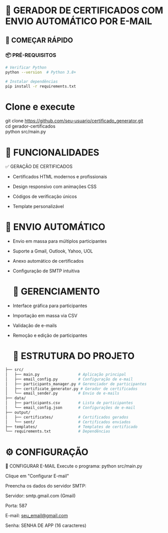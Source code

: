 # 📧 GERADOR DE CERTIFICADOS COM ENVIO AUTOMÁTICO POR E-MAIL
###
## 🚀 COMEÇAR RÁPIDO

### 📦 PRÉ-REQUISITOS 
```bash
# Verificar Python
python --version  # Python 3.8+

# Instalar dependências
pip install -r requirements.txt
```
###
# Clone e execute
git clone https://github.com/seu-usuario/certificado_generator.git <br>
cd gerador-certificados <br>
python src/main.py
##
# 🎯 FUNCIONALIDADES
✅ GERAÇÃO DE CERTIFICADOS <br>
- Certificados HTML modernos e profissionais

- Design responsivo com animações CSS

- Códigos de verificação únicos

- Template personalizável

##
# 📧 ENVIO AUTOMÁTICO
- Envio em massa para múltiplos participantes

- Suporte a Gmail, Outlook, Yahoo, UOL

- Anexo automático de certificados

- Configuração de SMTP intuitiva

  ##
  # 👥 GERENCIAMENTO
- Interface gráfica para participantes

- Importação em massa via CSV

- Validação de e-mails

- Remoção e edição de participantes

  ##
  # 📁 ESTRUTURA DO PROJETO

```bash gerador-certificados/
├── src/
│   ├── main.py                 # Aplicação principal
│   ├── email_config.py         # Configuração de e-mail
│   ├── participants_manager.py # Gerenciador de participantes
│   ├── certificate_generator.py # Gerador de certificados
│   └── email_sender.py         # Envio de e-mails
├── data/
│   ├── participants.csv        # Lista de participantes
│   └── email_config.json       # Configurações de e-mail
├── output/
│   ├── certificates/           # Certificados gerados
│   └── sent/                   # Certificados enviados
├── templates/                  # Templates de certificado
└── requirements.txt            # Dependências
```
  ##
  # ⚙️ CONFIGURAÇÃO
🔧 CONFIGURAR E-MAIL
Execute o programa: python src/main.py

Clique em "Configurar E-mail"

Preencha os dados do servidor SMTP:

Servidor: smtp.gmail.com (Gmail)

Porta: 587

E-mail: seu_email@gmail.com

Senha: SENHA DE APP (16 caracteres)
